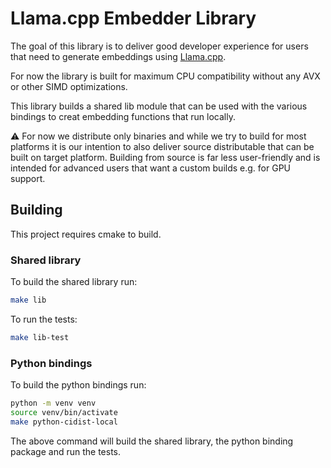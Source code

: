 # Llama.cpp Embedder Library

The goal of this library is to deliver good developer experience for users that need to generate embeddings
using [Llama.cpp](https://github.com/ggerganov/llama.cpp).

For now the library is built for maximum CPU compatibility without any AVX or other SIMD optimizations.

This library builds a shared lib module that can be used with the various bindings to creat embedding functions that run
locally.

⚠️ For now we distribute only binaries and while we try to build for most platforms it is our intention to also deliver
source distributable that can be built on target platform. Building from source is far less user-friendly and is
intended for advanced users that want a custom builds e.g. for GPU support.

## Building

This project requires cmake to build.

### Shared library

To build the shared library run:

```bash
make lib
```

To run the tests:

```bash
make lib-test
```

### Python bindings

To build the python bindings run:

```bash
python -m venv venv
source venv/bin/activate
make python-cidist-local
```

The above command will build the shared library, the python binding package and run the tests.

